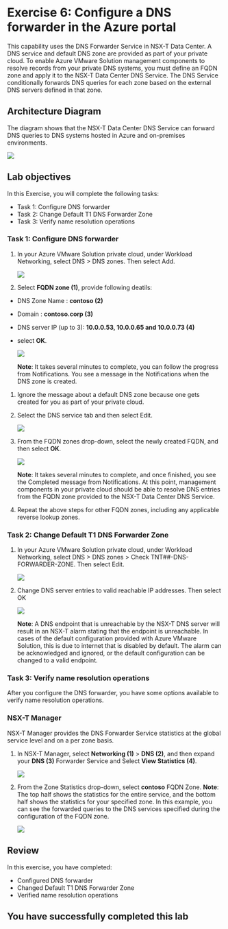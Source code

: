# Exercise 6: Configure a DNS forwarder in the Azure portal

This capability uses the DNS Forwarder Service in NSX-T Data Center. A DNS service and default DNS zone are provided as part of your private cloud. To enable Azure VMware Solution management components to resolve records from your private DNS systems, you must define an FQDN zone and apply it to the NSX-T Data Center DNS Service. The DNS Service conditionally forwards DNS queries for each zone based on the external DNS servers defined in that zone.

## Architecture Diagram

The diagram shows that the NSX-T Data Center DNS Service can forward DNS queries to DNS systems hosted in Azure and on-premises environments.

![](../Images/AD2.png)

## Lab objectives

In this Exercise, you will complete the following tasks:

  + Task 1: Configure DNS forwarder
  + Task 2: Change Default T1 DNS Forwarder Zone
  + Task 3: Verify name resolution operations

### Task 1: Configure DNS forwarder

1. In your Azure VMware Solution private cloud, under Workload Networking, select DNS > DNS zones. Then select Add.

   ![](../Images/ex5.1.png)

1. Select **FQDN zone (1)**, provide following deatils:

 - DNS Zone Name : **contoso (2)**
 - Domain : **contoso.corp (3)**
 - DNS server IP (up to 3): **10.0.0.53, 10.0.0.65 and 10.0.0.73 (4)**
 - select **OK**.

   ![](../Images/ex.5.2.png)

   **Note**: It takes several minutes to complete, you can follow the progress from Notifications. You see a message in the Notifications when the DNS zone is created.

1. Ignore the message about a default DNS zone because one gets created for you as part of your private cloud.

1. Select the DNS service tab and then select Edit.

   ![](../Images/ex5.3.png)

1. From the FQDN zones drop-down, select the newly created FQDN, and then select **OK**.

   ![](../Images/ex5.4.png)

   **Note**: It takes several minutes to complete, and once finished, you see the Completed message from Notifications. At this point, management components in your private cloud should be able to resolve DNS entries from the FQDN zone provided to the NSX-T Data Center DNS Service.

1. Repeat the above steps for other FQDN zones, including any applicable reverse lookup zones.

### Task 2: Change Default T1 DNS Forwarder Zone

1. In your Azure VMware Solution private cloud, under Workload Networking, select DNS > DNS zones > Check TNT##-DNS-FORWARDER-ZONE. Then select Edit.

   ![](../Images/ex5.5.png)

1. Change DNS server entries to valid reachable IP addresses. Then select OK

   ![](../Images/ex5.6.png)

   **Note**: A DNS endpoint that is unreachable by the NSX-T DNS server will result in an NSX-T alarm stating that the endpoint is unreachable. In cases of the default configuration provided with Azure VMware Solution, this is due to internet that is disabled by default. The alarm can be acknowledged and ignored, or the default configuration can be changed to a valid endpoint.

### Task 3: Verify name resolution operations
After you configure the DNS forwarder, you have some options available to verify name resolution operations.

### NSX-T Manager
NSX-T Manager provides the DNS Forwarder Service statistics at the global service level and on a per zone basis.

1. In NSX-T Manager, select **Networking (1)** > **DNS (2)**, and then expand your **DNS (3)** Forwarder Service and Select **View Statistics (4)**.

   ![](../Images/ex5.7.png)

1. From the Zone Statistics drop-down, select **contoso** FQDN Zone.
   **Note**: The top half shows the statistics for the entire service, and the bottom half shows the statistics for your specified zone. In this example, you can see the forwarded queries to the DNS services specified during the configuration of the FQDN zone.

   ![](../Images/ex5.8.png)


## Review
In this exercise, you have completed:

  - Configured DNS forwarder
  - Changed Default T1 DNS Forwarder Zone
  - Verified name resolution operations

## You have successfully completed this lab

